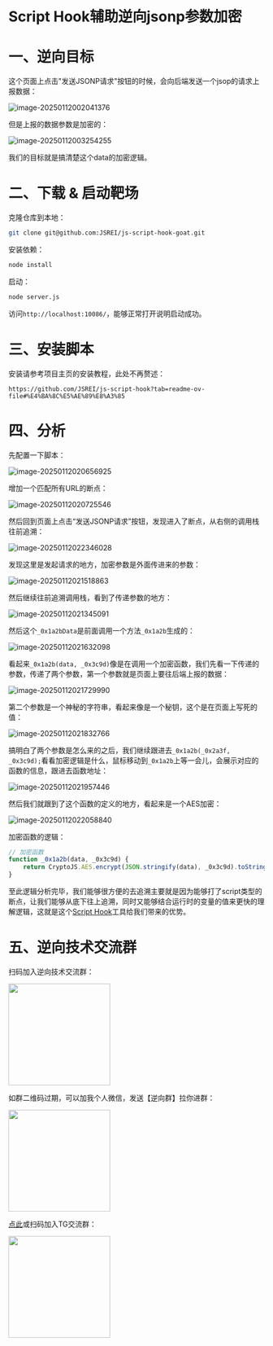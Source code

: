 # Script Hook辅助逆向jsonp参数加密

# 一、逆向目标

这个页面上点击"发送JSONP请求"按钮的时候，会向后端发送一个jsop的请求上报数据：

![image-20250112002041376](README.assets/image-20250112002041376.png)

但是上报的数据参数是加密的：

![image-20250112003254255](README.assets/image-20250112003254255.png)

我们的目标就是搞清楚这个data的加密逻辑。

# 二、下载 & 启动靶场


克隆仓库到本地：

```bash
git clone git@github.com:JSREI/js-script-hook-goat.git
```

安装依赖：

```bash
node install
```

启动：

```bash
node server.js
```

访问`http://localhost:10086/`，能够正常打开说明启动成功。


# 三、安装脚本

安装请参考项目主页的安装教程，此处不再赘述：

```
https://github.com/JSREI/js-script-hook?tab=readme-ov-file#%E4%BA%8C%E5%AE%89%E8%A3%85
```

# 四、分析

先配置一下脚本：

![image-20250112020656925](README.assets/image-20250112020656925.png)

增加一个匹配所有URL的断点：

![image-20250112020725546](README.assets/image-20250112020725546.png)

然后回到页面上点击“发送JSONP请求”按钮，发现进入了断点，从右侧的调用栈往前追溯：

![image-20250112022346028](README.assets/image-20250112022346028.png)

发现这里是发起请求的地方，加密参数是外面传进来的参数：

![image-20250112021518863](README.assets/image-20250112021518863.png)

然后继续往前追溯调用栈，看到了传递参数的地方：

![image-20250112021345091](README.assets/image-20250112021345091.png)

然后这个`_0x1a2bData`是前面调用一个方法`_0x1a2b`生成的：

![image-20250112021632098](README.assets/image-20250112021632098.png)

看起来`_0x1a2b(data, _0x3c9d)`像是在调用一个加密函数，我们先看一下传递的参数，传递了两个参数，第一个参数就是页面上要往后端上报的数据：

![image-20250112021729990](README.assets/image-20250112021729990.png)

第二个参数是一个神秘的字符串，看起来像是一个秘钥，这个是在页面上写死的值：

![image-20250112021832766](README.assets/image-20250112021832766.png)

搞明白了两个参数是怎么来的之后，我们继续跟进去`_0x1a2b(_0x2a3f, _0x3c9d);`看看加密逻辑是什么，鼠标移动到`_0x1a2b`上等一会儿，会展示对应的函数的信息，跟进去函数地址：

![image-20250112021957446](README.assets/image-20250112021957446.png)

然后我们就跟到了这个函数的定义的地方，看起来是一个AES加密：

![image-20250112022058840](README.assets/image-20250112022058840.png)

加密函数的逻辑：

```js
// 加密函数
function _0x1a2b(data, _0x3c9d) {
    return CryptoJS.AES.encrypt(JSON.stringify(data), _0x3c9d).toString();
}
```

至此逻辑分析完毕，我们能够很方便的去追溯主要就是因为能够打了script类型的断点，让我们能够从底下往上追溯，同时又能够结合运行时的变量的值来更快的理解逻辑，这就是这个[Script Hook](https://github.com/JSREI/js-script-hook)工具给我们带来的优势。



# 五、逆向技术交流群

扫码加入逆向技术交流群：

<img src="https://github.com/JSREI/.github/raw/main/profile/README.assets/image-20241016230653669.png" style="width: 200px">

如群二维码过期，可以加我个人微信，发送【逆向群】拉你进群：

<img src="https://github.com/JSREI/.github/raw/main/profile/README.assets/image-20231030132026541-7614065.png" style="width: 200px">

[点此](https://t.me/jsreijsrei)或扫码加入TG交流群：

<img src="https://github.com/JSREI/.github/raw/main/profile/README.assets/image-20241016231143315.png" style="width: 200px">

